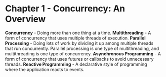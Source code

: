 # Chapter 1 - Concurrency: An Overview

**Concurrency** - Doing more than one thing at a time.
**Multithreading** - A form of concurrency that uses multiple threads of execution.
**Parallel Processing** - Doing lots of work by dividing it up among multiple threads that run concurrently. Parallel processing is one type of multithreading, and multithreading is one type of concurrency.
**Asynchronous Programming** - A form of concurrency that uses futures or callbacks to avoid unnecessary threads.
**Reactive Programming** - A declarative style of programming where the application reacts to events.
